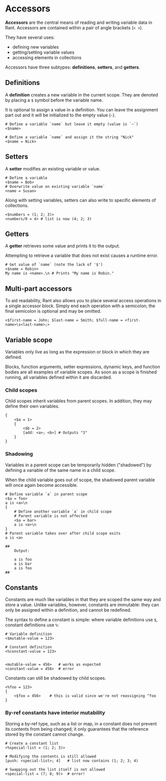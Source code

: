# Accessors

**Accessors** are the central means of reading and writing variable data in Rant.
Accessors are contained within a pair of angle brackets (`< >`).

They have several uses:
* defining new variables
* getting/setting variable values
* accessing elements in collections

Accessors have three subtypes: **definitions**, **setters**, and **getters**.

## Definitions

A **definition** creates a new variable in the current scope.
They are denoted by placing a `$` symbol before the variable name.

It is optional to assign a value in a definition.
You can leave the assignment part out and it will be initialized to the empty value (`~`).

```rant
# Define a variable `name` but leave it empty (value is `~`)
<$name>

# Define a variable `name` and assign it the string "Nick"
<$name = Nick>
```

## Setters

A **setter** modifies an existing variable or value.

```rant
# Define a variable
<$name = Bob>
# Overwrite value on existing variable `name`
<name = Susan>
```

Along with setting variables, setters can also write to specific elements of collections.

```rant
<$numbers = (1; 2; 3)>
<numbers/0 = 4> # list is now (4; 2; 3)
```

## Getters

A **getter** retrieves some value and prints it to the output.

Attempting to retrieve a variable that does not exist causes a runtime error.

```rant
# Get value of `name` (note the lack of '$')
<$name = Robin>
My name is <name>.\n # Prints "My name is Robin."
```

## Multi-part accessors

To aid readability, Rant also allows you to place several access operations in a single accessor block.
Simply end each operation with a semicolon; the final semicolon is optional and may be omitted.

```rant
<$first-name = John; $last-name = Smith; $full-name = <first-name>\s<last-name>;>
```

## Variable scope

Variables only live as long as the expression or block in which they are defined.

Blocks, function arguments, setter expressions, dynamic keys, and function bodies are all examples of variable scopes.
As soon as a scope is finished running, all variables defined within it are discarded.

### Child scopes

Child scopes inherit variables from parent scopes. In addition, they may define their own variables.

```rant
{
    <$a = 1>
    {
        <$b = 2>
        [add: <a>; <b>] # Outputs "3"
    }
}
```

### Shadowing

Variables in a parent scope can be temporarily hidden ("shadowed") by defining a variable of the same name in a child scope.

When the child variable goes out of scope, the shadowed parent variable will once again become accessible.

```rant
# Define variable `a` in parent scope
<$a = foo>
a is <a>\n
{
    # Define another variable `a` in child scope
    # Parent variable is not affected
    <$a = bar>
    a is <a>\n
}
# Parent variable takes over after child scope exits
a is <a>

##
    Output:

    a is foo
    a is bar
    a is foo
##
```

## Constants

Constants are much like variables in that they are scoped the same way and store a value.
Unlike variables, however, constants are immutable: they can only be assigned within a definition, and cannot be redefined.

The syntax to define a constant is simple: where variable definitions use `$`, constant definitions use `%`:

```rant
# Variable definition
<$mutable-value = 123>

# Constant definition
<%constant-value = 123>


<mutable-value = 456>   # works as expected
<constant-value = 456>  # error
```

Constants can still be shadowed by child scopes.

```rant
<%foo = 123>
{
    <$foo = 456>    # this is valid since we're not reassigning ^foo
}
```

### By-ref constants have interior mutability

Storing a by-ref type, such as a list or map, in a constant does not prevent its contents from being changed; 
it only guarantees that the reference stored by the constant cannot change.

```rant
# Create a constant list
<%special-list = (1; 2; 3)>

# Modifying the contents is still allowed
[push: <special-list>; 4]   # list now contains (1; 2; 3; 4)

# Swapping out the list itself is not allowed
<special-list = (7; 8; 9)>  # error!
```
